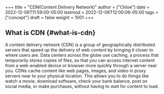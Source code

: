 +++
title = "CDN(Content Delivery Network)"
author = ["Chloe"]
date = 2022-12-06T11:59:00-05:00
lastmod = 2022-12-06T12:00:06-05:00
tags = ["concept"]
draft = false
weight = 1001
+++

## What is CDN {#what-is-cdn}

A content delivery network (CDN) is a group of geographically
distributed servers that speed up the delivery of web content by
bringing it closer to where users are. Data centers across the globe
use caching, a process that temporarily stores copies of files, so
that you can access internet content from a web-enabled device or
browser more quickly through a server near you. CDNs cache content
like web pages, images, and video in proxy servers near to your
physical location. This allows you to do things like watch a movie,
download software, check your bank balance, post on social media, or
make purchases, without having to wait for content to load.
